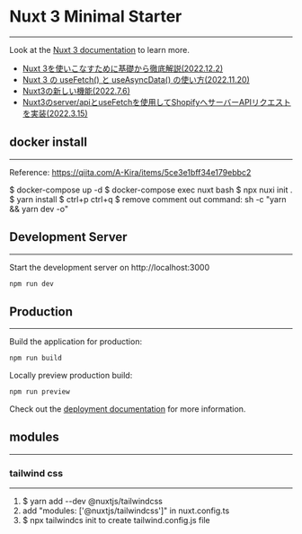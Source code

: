 # Nuxt 3 Minimal Starter
---
Look at the [Nuxt 3 documentation](https://nuxt.com/docs/getting-started/introduction) to learn more.

-  [Nuxt 3を使いこなすために基礎から徹底解説(2022.12.2)](https://reffect.co.jp/vue/nuxt3)
-  [Nuxt 3 の useFetch() と useAsyncData() の使い方(2022.11.20)](https://zenn.dev/coedo/articles/cc000738a0f069)
-  [Nuxt3の新しい機能(2022.7.6)](https://zenn.dev/azukiazusa/articles/nuxt3-new-features)
-  [Nuxt3のserver/apiとuseFetchを使用してShopifyへサーバーAPIリクエストを実装(2022.3.15)](hhttps://blog.cloud-acct.com/posts/nuxt3-shopify-server-api-request/)

## docker install
---
Reference: https://qiita.com/A-Kira/items/5ce3e1bff34e179ebbc2

$ docker-compose up -d
$ docker-compose exec nuxt bash
$ npx nuxi init .
$ yarn install
$ ctrl+p ctrl+q
$ remove comment out command: sh -c "yarn && yarn dev -o"

## Development Server
---
Start the development server on http://localhost:3000

```bash
npm run dev
```

## Production
---
Build the application for production:

```bash
npm run build
```

Locally preview production build:

```bash
npm run preview
```

Check out the [deployment documentation](https://nuxt.com/docs/getting-started/deployment) for more information.


## modules
---

### tailwind css
---
1. $ yarn add --dev @nuxtjs/tailwindcss
2. add "modules: ['@nuxtjs/tailwindcss']" in nuxt.config.ts
3. $ npx tailwindcs init to create tailwind.config.js file